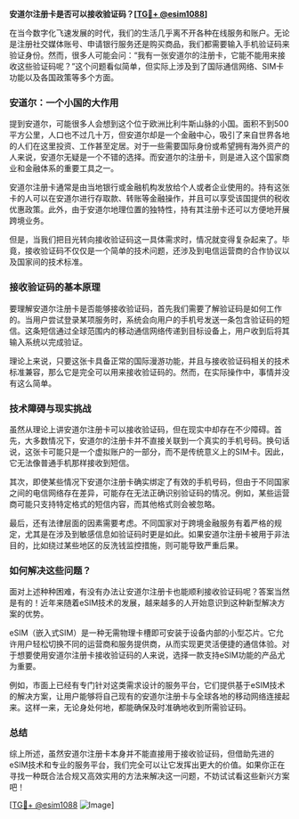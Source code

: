 **安道尔注册卡是否可以接收验证码？[[TG💪+ @esim1088](https://t.me/s/esim1088)]**

在当今数字化飞速发展的时代，我们的生活几乎离不开各种在线服务和账户。无论是注册社交媒体账号、申请银行服务还是购买商品，我们都需要输入手机验证码来验证身份。然而，很多人可能会问：“我有一张安道尔的注册卡，它能不能用来接收这些验证码呢？”这个问题看似简单，但实际上涉及到了国际通信网络、SIM卡功能以及各国政策等多个方面。

### 安道尔：一个小国的大作用

提到安道尔，可能很多人会想到这个位于欧洲比利牛斯山脉的小国。面积不到500平方公里，人口也不过几十万，但安道尔却是一个金融中心，吸引了来自世界各地的人们在这里投资、工作甚至定居。对于一些需要国际身份或希望拥有海外资产的人来说，安道尔无疑是一个不错的选择。而安道尔的注册卡，则是进入这个国家商业和金融体系的重要工具之一。

安道尔注册卡通常是由当地银行或金融机构发放给个人或者企业使用的。持有这张卡的人可以在安道尔进行存取款、转账等金融操作，并且可以享受该国提供的税收优惠政策。此外，由于安道尔地理位置的独特性，持有其注册卡还可以方便地开展跨境业务。

但是，当我们把目光转向接收验证码这一具体需求时，情况就变得复杂起来了。毕竟，接收验证码不仅仅是一个简单的技术问题，还涉及到电信运营商的合作协议以及国家间的技术标准。

### 接收验证码的基本原理

要理解安道尔注册卡是否能够接收验证码，首先我们需要了解验证码是如何工作的。当用户尝试登录某项服务时，系统会向用户的手机号发送一条包含验证码的短信。这条短信通过全球范围内的移动通信网络传递到目标设备上，用户收到后将其输入系统以完成验证。

理论上来说，只要这张卡具备正常的国际漫游功能，并且与接收验证码相关的技术标准兼容，那么它是完全可以用来接收验证码的。然而，在实际操作中，事情并没有这么简单。

### 技术障碍与现实挑战

虽然从理论上讲安道尔注册卡可以接收验证码，但在现实中却存在不少障碍。首先，大多数情况下，安道尔的注册卡并不直接关联到一个真实的手机号码。换句话说，这张卡可能只是一个虚拟账户的一部分，而不是传统意义上的SIM卡。因此，它无法像普通手机那样接收到短信。

其次，即使某些情况下安道尔注册卡确实绑定了有效的手机号码，但由于不同国家之间的电信网络存在差异，可能存在无法正确识别验证码的情况。例如，某些运营商可能只支持特定格式的短信内容，而其他格式则会被忽略。

最后，还有法律层面的因素需要考虑。不同国家对于跨境金融服务有着严格的规定，尤其是在涉及到敏感信息如验证码时更是如此。如果安道尔注册卡被用于非法目的，比如绕过某些地区的反洗钱监控措施，则可能导致严重后果。

### 如何解决这些问题？

面对上述种种困难，有没有办法让安道尔注册卡也能顺利接收验证码呢？答案当然是有的！近年来随着eSIM技术的发展，越来越多的人开始意识到这种新型解决方案的优势。

eSIM（嵌入式SIM）是一种无需物理卡槽即可安装于设备内部的小型芯片。它允许用户轻松切换不同的运营商和服务提供商，从而实现更灵活便捷的通信体验。对于想要使用安道尔注册卡接收验证码的人来说，选择一款支持eSIM功能的产品尤为重要。

例如，市面上已经有专门针对这类需求设计的服务平台，它们提供基于eSIM技术的解决方案，让用户能够将自己现有的安道尔注册卡与全球各地的移动网络连接起来。这样一来，无论身处何地，都能确保及时准确地收到所需验证码。

### 总结

综上所述，虽然安道尔注册卡本身并不能直接用于接收验证码，但借助先进的eSIM技术和专业的服务平台，我们完全可以让它发挥出更大的价值。如果你正在寻找一种既合法合规又高效实用的方法来解决这一问题，不妨试试看这些新兴方案吧！

[[TG💪+ @esim1088](https://t.me/s/esim1088) ![Image](https://i.postimg.cc/4NQfJmqS/Snipaste-2025-05-13-00-14-12.png)]